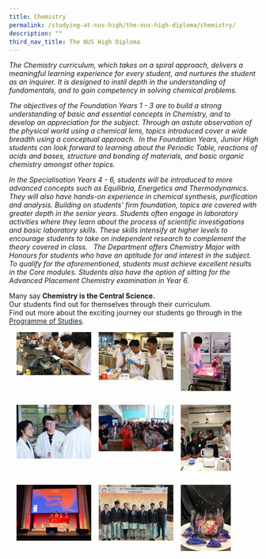 ```yaml
---
title: Chemistry
permalink: /studying-at-nus-high/the-nus-high-diploma/chemistry/
description: ""
third_nav_title: The NUS High Diploma
---
```

_The Chemistry curriculum, which takes on a spiral approach, delivers a meaningful learning experience for every student, and nurtures the student as an inquirer. It is designed to instil depth in the understanding of fundamentals, and to gain competency in solving chemical problems._   

_The objectives of the Foundation Years 1 - 3 are to build a strong understanding of basic and essential concepts in Chemistry, and to develop an appreciation for the subject. Through an astute observation of the physical world using a chemical lens, topics introduced cover a wide breadth using a conceptual approach.  In the Foundation Years, Junior High students can look forward to learning about the Periodic Table, reactions of acids and bases, structure and bonding of materials, and basic organic chemistry amongst other topics._ 

_In the Specialisation Years 4 - 6, students will be introduced to more advanced concepts such as Equilibria, Energetics and Thermodynamics. They will also have hands-on experience in chemical synthesis, purification and analysis. Building on students’ firm foundation, topics are covered with greater depth in the senior years. Students often engage in laboratory activities where they learn about the process of scientific investigations and basic laboratory skills. These skills intensify at higher levels to encourage students to take on independent research to complement the theory covered in class.   The Department offers Chemistry Major with Honours for students who have an aptitude for and interest in the subject. To qualify for the aforementioned, students must achieve excellent results in the Core modules. Students also have the option of sitting for the Advanced Placement Chemistry examination in Year 6._

Many say **Chemistry is the Central Science.**<br>
Our students find out for themselves through their curriculum.<br>
Find out more about the exciting journey our students go through in the [Programme of Studies](https://staging.d1bl70m167uzkq.amplifyapp.com/studying-at-nus-high/the-nus-high-diploma/programme-of-studies/).

<p><a href="web"><img src="/images/chem1.jpg" style="width:30%;margin-right:15px;margin-left:15px;" align = "left"></a></p>
<p><a href="web"><img src="/images/chem2.jpg" style="width:30%;margin-right:15px;" align = "left"></a></p>
<p><a href="web"><img src="/images/chem3.jpg" style="width:20%;margin-right:15px;" align = "left"></a></p>

<br clear="left">

|  |  |  |
|:---:|:---:|:---:|

<p><a href="web"><img src="/images/chem4.jpg" style="width:30%;margin-right:15px;margin-left:15px;" align = "left"></a></p>
<p><a href="web"><img src="/images/chem5.jpg" style="width:30%;margin-right:15px;" align = "left"></a></p>
<p><a href="web"><img src="/images/chem6.jpg" style="width:20%;margin-right:15px;" align = "left"></a></p>

<br clear="left">

|  |  |  |
|:---:|:---:|:---:|

<p><a href="web"><img src="/images/chem7.jpg" style="width:30%;margin-right:15px;margin-left:15px;" align = "left"></a></p>
<p><a href="web"><img src="/images/chem8.jpg" style="width:30%;margin-right:15px;" align = "left"></a></p>
<p><a href="web"><img src="/images/chem9.jpg" style="width:20%;margin-right:15px;" align = "left"></a></p>

<br clear="left">

|  |  |  |
|:---:|:---:|:---:|